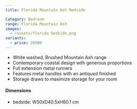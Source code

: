```yaml
---
title: Florida Mountain Ash Bedside

Category: Bedroom
range: Florida Mountain Ash
images:
  - /assets/florida bedside.png
variants:
  - price: 26500
---
```

* White washed, Brushed Mountain Ash range
* Contemporary coastal design with generous proportions
* Full extension metal runners
* Features metal handles with an antiqued finished
* Storage draws to maximize storage for your room


#### Dimensions
* bedside: W50xD40.5xH60.1 cm

